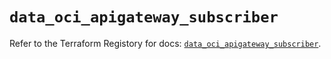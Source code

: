 # `data_oci_apigateway_subscriber`

Refer to the Terraform Registory for docs: [`data_oci_apigateway_subscriber`](https://registry.terraform.io/providers/oracle/oci/6.18.0/docs/data-sources/apigateway_subscriber).
